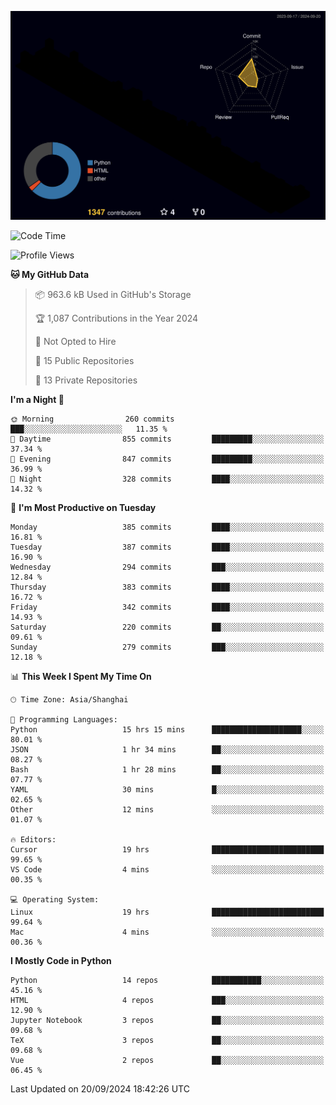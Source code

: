 <!--![](https://raw.githubusercontent.com/BorisYang326/BorisYang326/output/github-contribution-grid-snake-dark.svg) -->
![](./profile-3d-contrib/profile-night-rainbow.svg)
<!--START_SECTION:waka-->
![Code Time](http://img.shields.io/badge/Code%20Time-476%20hrs%2058%20mins-blue)

![Profile Views](http://img.shields.io/badge/Profile%20Views-0-blue)

**🐱 My GitHub Data** 

> 📦 963.6 kB Used in GitHub's Storage 
 > 
> 🏆 1,087 Contributions in the Year 2024
 > 
> 🚫 Not Opted to Hire
 > 
> 📜 15 Public Repositories 
 > 
> 🔑 13 Private Repositories 
 > 
**I'm a Night 🦉** 

```text
🌞 Morning                260 commits         ███░░░░░░░░░░░░░░░░░░░░░░   11.35 % 
🌆 Daytime                855 commits         █████████░░░░░░░░░░░░░░░░   37.34 % 
🌃 Evening                847 commits         █████████░░░░░░░░░░░░░░░░   36.99 % 
🌙 Night                  328 commits         ████░░░░░░░░░░░░░░░░░░░░░   14.32 % 
```
📅 **I'm Most Productive on Tuesday** 

```text
Monday                   385 commits         ████░░░░░░░░░░░░░░░░░░░░░   16.81 % 
Tuesday                  387 commits         ████░░░░░░░░░░░░░░░░░░░░░   16.90 % 
Wednesday                294 commits         ███░░░░░░░░░░░░░░░░░░░░░░   12.84 % 
Thursday                 383 commits         ████░░░░░░░░░░░░░░░░░░░░░   16.72 % 
Friday                   342 commits         ████░░░░░░░░░░░░░░░░░░░░░   14.93 % 
Saturday                 220 commits         ██░░░░░░░░░░░░░░░░░░░░░░░   09.61 % 
Sunday                   279 commits         ███░░░░░░░░░░░░░░░░░░░░░░   12.18 % 
```


📊 **This Week I Spent My Time On** 

```text
🕑︎ Time Zone: Asia/Shanghai

💬 Programming Languages: 
Python                   15 hrs 15 mins      ████████████████████░░░░░   80.01 % 
JSON                     1 hr 34 mins        ██░░░░░░░░░░░░░░░░░░░░░░░   08.27 % 
Bash                     1 hr 28 mins        ██░░░░░░░░░░░░░░░░░░░░░░░   07.77 % 
YAML                     30 mins             █░░░░░░░░░░░░░░░░░░░░░░░░   02.65 % 
Other                    12 mins             ░░░░░░░░░░░░░░░░░░░░░░░░░   01.07 % 

🔥 Editors: 
Cursor                   19 hrs              █████████████████████████   99.65 % 
VS Code                  4 mins              ░░░░░░░░░░░░░░░░░░░░░░░░░   00.35 % 

💻 Operating System: 
Linux                    19 hrs              █████████████████████████   99.64 % 
Mac                      4 mins              ░░░░░░░░░░░░░░░░░░░░░░░░░   00.36 % 
```

**I Mostly Code in Python** 

```text
Python                   14 repos            ███████████░░░░░░░░░░░░░░   45.16 % 
HTML                     4 repos             ███░░░░░░░░░░░░░░░░░░░░░░   12.90 % 
Jupyter Notebook         3 repos             ██░░░░░░░░░░░░░░░░░░░░░░░   09.68 % 
TeX                      3 repos             ██░░░░░░░░░░░░░░░░░░░░░░░   09.68 % 
Vue                      2 repos             ██░░░░░░░░░░░░░░░░░░░░░░░   06.45 % 
```




 Last Updated on 20/09/2024 18:42:26 UTC
<!--END_SECTION:waka-->
